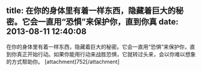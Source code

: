 title: 在你的身体里有着一样东西，隐藏着巨大的秘密。它会一直用“恐惧”来保护你，直到你真
date: 2013-08-11 12:40:08
---

在你的身体里有着一样东西，隐藏着巨大的秘密。它会一直用“恐惧”来保护你，直到你真正开始行动。如果你能用行动来战胜恐惧，它就转过头来，会以你难以想象的方式帮助你。
[attachment]752[/attachment]